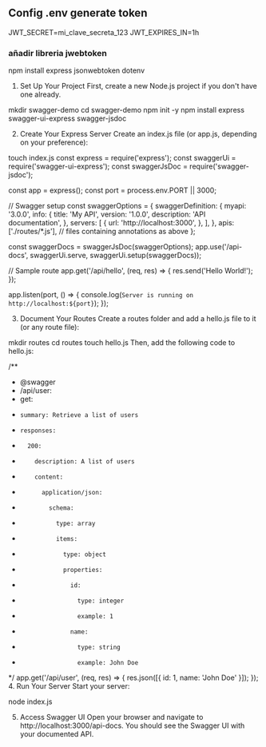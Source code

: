 ## Config .env generate token
JWT_SECRET=mi_clave_secreta_123
JWT_EXPIRES_IN=1h

### añadir libreria jwebtoken
npm install express jsonwebtoken dotenv

1. Set Up Your Project
First, create a new Node.js project if you don't have one already.

mkdir swagger-demo
cd swagger-demo
npm init -y
npm install express swagger-ui-express swagger-jsdoc

2. Create Your Express Server
Create an index.js file (or app.js, depending on your preference):

touch index.js
const express = require('express');
const swaggerUi = require('swagger-ui-express');
const swaggerJsDoc = require('swagger-jsdoc');

const app = express();
const port = process.env.PORT || 3000;

// Swagger setup
const swaggerOptions = {
  swaggerDefinition: {
    myapi: '3.0.0',
    info: {
      title: 'My API',
      version: '1.0.0',
      description: 'API documentation',
    },
    servers: [
      {
        url: 'http://localhost:3000',
      },
    ],
  },
  apis: ['./routes/*.js'], // files containing annotations as above
};

const swaggerDocs = swaggerJsDoc(swaggerOptions);
app.use('/api-docs', swaggerUi.serve, swaggerUi.setup(swaggerDocs));

// Sample route
app.get('/api/hello', (req, res) => {
  res.send('Hello World!');
});

app.listen(port, () => {
  console.log(`Server is running on http://localhost:${port}`);
});

3. Document Your Routes
Create a routes folder and add a hello.js file to it (or any route file):

mkdir routes
cd routes
touch hello.js
Then, add the following code to hello.js:

/**
 * @swagger
 * /api/user:
 *   get:
 *     summary: Retrieve a list of users
 *     responses:
 *       200:
 *         description: A list of users
 *         content:
 *           application/json:
 *             schema:
 *               type: array
 *               items:
 *                 type: object
 *                 properties:
 *                   id:
 *                     type: integer
 *                     example: 1
 *                   name:
 *                     type: string
 *                     example: John Doe
 */
app.get('/api/user', (req, res) => {
  res.json([{ id: 1, name: 'John Doe' }]);
});
4. Run Your Server
Start your server:

node index.js

5. Access Swagger UI
Open your browser and navigate to http://localhost:3000/api-docs. You should see the Swagger UI with your documented API.

